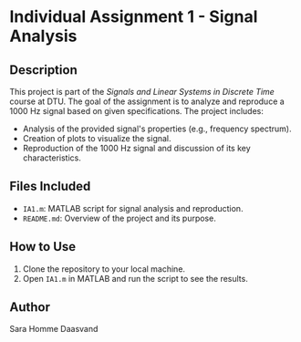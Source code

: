 # Individual Assignment 1 - Signal Analysis

## Description
This project is part of the *Signals and Linear Systems in Discrete Time* course at DTU. The goal of the assignment is to analyze and reproduce a 1000 Hz signal based on given specifications. The project includes:
- Analysis of the provided signal's properties (e.g., frequency spectrum).
- Creation of plots to visualize the signal.
- Reproduction of the 1000 Hz signal and discussion of its key characteristics.

## Files Included
- `IA1.m`: MATLAB script for signal analysis and reproduction.
- `README.md`: Overview of the project and its purpose.

## How to Use
1. Clone the repository to your local machine.
2. Open `IA1.m` in MATLAB and run the script to see the results.

## Author
Sara Homme Daasvand
